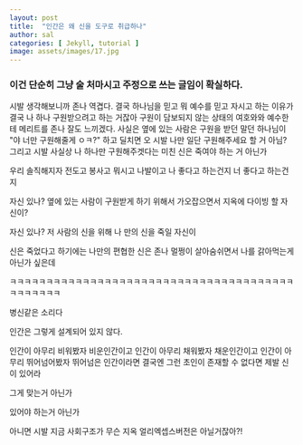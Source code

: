 ```yaml
---
layout: post
title:  "인간은 왜 신을 도구로 취급하나"
author: sal
categories: [ Jekyll, tutorial ]
image: assets/images/17.jpg
---
```

### 이건 단순히 그냥 술 처마시고 주정으로 쓰는 글임이 확실하다. 

시발 생각해보니까 존나 역겹다. 
결국 하나님을 믿고 뭐 예수를 믿고 자시고 하는 이유가 결국 나 하나 구원받으려고 하는 거잖아 
구원이 담보되지 않는 상태의 여호와와 예수한테 메리트를 존나 잘도 느끼겠다.
사실은 옆에 있는 사람은 구원을 받던 말던 하나님이 "야 너만 구원해줄게 ㅇㅋ?" 하고 딜치면 오 시발 나만 일단 구원해주세요 할 거 아님?
그리고 시발 사실상 나 하나만 구원해주겟다는 미친 신은 죽여야 하는 거 아닌가

우리 솔직해지자 
전도고 봉사고 뭐시고 나발이고 나 좋다고 하는건지 너 좋다고 하는건지 

자신 있나?
옆에 있는 사람이 구원받게 하기 위해서 가오잡으면서 지옥에 다이빙 할 자신이?

자신 있나?
저 사람의 신을 위해 나 만의 신을 죽일 자신이

신은 죽었다고 하기에는 나만의 편협한 신은 존나 멀쩡이 살아숨쉬면서 나를 갉아먹는게 아닌가 싶은데 


ㅋㅋㅋㅋㅋㅋㅋㅋㅋㅋㅋㅋㅋㅋㅋㅋㅋㅋㅋㅋㅋㅋㅋㅋㅋㅋㅋㅋㅋㅋㅋㅋㅋㅋㅋㅋㅋㅋㅋㅋㅋㅋㅋㅋㅋㅋ

병신같은 소리다 

인간은 그렇게 설계되어 있지 않다. 

인간이 아무리 비워봤자 비운인간이고 인간이 아무리 채워봤자 채운인간이고 인간이 아무리 뛰어넘어봤자 뛰어넘은 인간이라면
결국엔 그런 초인이 존재할 수 없다면 
제발 신이 있어라 

그게 맞는거 아닌가

있어야 하는거 아닌가

아니면 시발 지금 사회구조가 무슨 지옥 얼리엑셉스버전은 아닐거잖아?!


